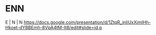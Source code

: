 # ENN
E | N | N
https://docs.google.com/presentation/d/1ZtqR_inliUxXimIHh-Hkoet-dYBBEmh-8VpA4tM-It8/edit#slide=id.p
